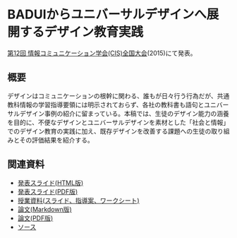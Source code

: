 # BADUIからユニバーサルデザインへ展開するデザイン教育実践

[第12回 情報コミュニケーション学会(CIS)全国大会](http://www.cis.gr.jp/zenkoku.html)(2015)にて発表。

## 概要

デザインはコミュニケーションの根幹に関わる、誰もが日々行う行為だが、共通教科情報の学習指導要領には明示されておらず、各社の教科書も語句とユニバーサルデザイン事例の紹介に留まっている。本稿では、生徒のデザイン能力の涵養を目的に、不便なデザインとユニバーサルデザインを素材とした「社会と情報」でのデザイン教育の実践に加え、既存デザインを改善する課題への生徒の取り組みとその評価結果を紹介する。

## 関連資料

- [発表スライド(HTML版)](https://saireya.github.io/thesis/2015CIS-design/slide.tex.xml)
- [発表スライド(PDF版)](https://www.slideshare.net/saireya/slide-cis2015)
- [授業資料(スライド、指導案、ワークシート)](https://saireya.gitbooks.io/plan-informatics/content/design)
- [論文(Markdown版)](thesis.md)
- [論文(PDF版)](https://www.scribd.com/doc/255147300)
- [ソース](https://github.com/saireya/thesis/tree/master/2015CIS-design)
